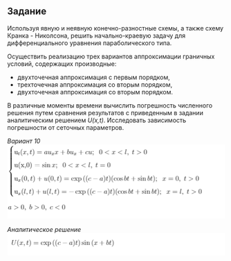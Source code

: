 ## Задание
Используя явную и неявную конечно-разностные схемы, а также схему Кранка - Николсона, 
решить начально-краевую задачу для дифференциального уравнения параболического типа.   

Осуществить реализацию трех вариантов аппроксимации граничных условий, содержащих производные: 
- двухточечная аппроксимация с первым порядком, 
- трехточечная аппроксимация со вторым порядком, 
- двухточечная аппроксимация со вторым порядком.   

В различные моменты времени вычислить погрешность численного решения путем сравнения результатов с приведенным в задании аналитическим решением _U(x,t)_. 
Исследовать зависимость погрешности от сеточных параметров.

_Вариант 10_    
![вариант](https://raw.githubusercontent.com/marysom/MAI/master/nm/lab5/pic2lab5.bmp)

_Аналитическое решение_    
![решение](https://raw.githubusercontent.com/marysom/MAI/master/nm/lab5/pic3lab5.bmp)
